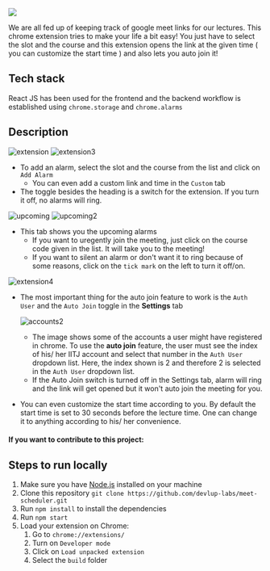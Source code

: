 [<img src="https://developer.chrome.com/webstore/images/ChromeWebStore_BadgeWBorder_v2_496x150.png">](https://chrome.google.com/webstore/detail/auto-join-chrome-extensio/djlpjopjnkojimgiaefgbenbbkkknnln?hl=en)

We are all fed up of keeping track of google meet links for our lectures. This chrome extension tries to make your life a bit easy!
You just have to select the slot and the course and this extension opens the link at the given time ( you can customize the start time ) and also lets you auto join it!

## Tech stack

React JS has been used for the frontend and the backend workflow is established using `chrome.storage` and `chrome.alarms`

## Description

![extension](https://user-images.githubusercontent.com/56914284/94225771-922b6380-ff13-11ea-8733-d9362716f82a.png)
![extension3](https://user-images.githubusercontent.com/56914284/94226000-18e04080-ff14-11ea-8b3f-ba17f7a8cc88.png)

- To add an alarm, select the slot and the course from the list and click on `Add Alarm`
  - You can even add a custom link and time in the `Custom` tab
- The toggle besides the heading is a switch for the extension. If you turn it off, no alarms will ring.

![upcoming](https://user-images.githubusercontent.com/56914284/94802096-a9cb8600-0404-11eb-9f15-843afc8f32ec.png)
![upcoming2](https://user-images.githubusercontent.com/56914284/94802106-ad5f0d00-0404-11eb-92e5-65cd306cb416.png)

- This tab shows you the upcoming alarms
  - If you want to uregently join the meeting, just click on the course code given in the list. It will take you to the meeting!
  - If you want to silent an alarm or don't want it to ring because of some reasons, click on the `tick mark` on the left to turn it off/on.

![extension4](https://user-images.githubusercontent.com/56914284/94226383-192d0b80-ff15-11ea-89bc-d709a6bedaa1.png)

- The most important thing for the auto join feature to work is the `Auth User` and the `Auto Join` toggle in the <b>Settings</b> tab

  ![accounts2](https://user-images.githubusercontent.com/56914284/94233534-aa0be300-ff25-11ea-96de-c153750028a0.jpeg)

  - The image shows some of the accounts a user might have registered in chrome. To use the <b>auto join</b> feature, the user must see the index of his/ her IITJ account and select that number in the `Auth User` dropdown list. Here, the index shown is 2 and therefore 2 is selected in the `Auth User` dropdown list.
  - If the Auto Join switch is turned off in the Settings tab, alarm will ring and the link will get opened but it won't auto join the meeting for you.

- You can even customize the start time according to you. By default the start time is set to 30 seconds before the lecture time. One can change it to anything according to his/ her convenience.

#### If you want to contribute to this project:

## Steps to run locally

1. Make sure you have [Node.js](https://nodejs.org/en/download/) installed on your machine
1. Clone this repository `git clone https://github.com/devlup-labs/meet-scheduler.git`
1. Run `npm install` to install the dependencies
1. Run `npm start`
1. Load your extension on Chrome:
   1. Go to `chrome://extensions/`
   1. Turn on `Developer mode`
   1. Click on `Load unpacked extension`
   1. Select the `build` folder
